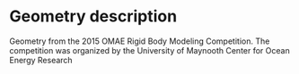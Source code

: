 # Geometry description 
Geometry from the 2015 OMAE Rigid Body Modeling Competition. The competition was organized by the University of Maynooth Center for Ocean Energy Research
